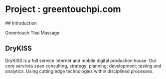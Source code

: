# Project : greentouchpi.com

## Introduction

Greentouch Thai Massage

## DryKISS

DryKISS is a full service internet and mobile digital production house. Our core
services span consulting, strategy; planning; development; testing and
analytics. Using cutting edge technologies within disciplined processes.
